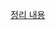 [정리 내용](https://jojoplot2.tistory.com/entry/%EB%84%A4%ED%8A%B8%EC%9B%8C%ED%81%AC-%ED%81%B4%EB%9D%BC%EC%9A%B0%EB%93%9C-%EC%84%9C%EB%B9%84%EC%8A%A4%EC%9D%98-%EC%A2%85%EB%A5%98?category=1278381)
